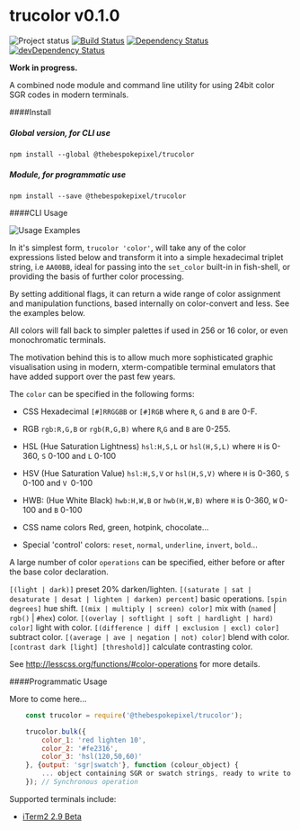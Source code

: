 # trucolor v0.1.0
![Project status](http://img.shields.io/badge/status-alpha-red.svg?style=flat) [![Build Status](http://img.shields.io/travis/MarkGriffiths/trucolor.svg?style=flat)](https://travis-ci.org/MarkGriffiths/trucolor) [![Dependency Status](http://img.shields.io/david/MarkGriffiths/trucolor.svg?style=flat)](https://david-dm.org/MarkGriffiths/trucolor) [![devDependency Status](http://img.shields.io/david/dev/MarkGriffiths/trucolor.svg?style=flat)](https://david-dm.org/MarkGriffiths/trucolor#info=devDependencies)

__Work in progress.__

A combined node module and command line utility for using 24bit color SGR codes in modern terminals.

####Install
##### Global version, for CLI use
`npm install --global @thebespokepixel/trucolor`

##### Module, for programmatic use
`npm install --save @thebespokepixel/trucolor`

####CLI Usage

![Usage Examples](http://markgriffiths.github.io/projects/trucolor/example.png)

In it's simplest form, `trucolor 'color'`, will take any of the color expressions listed below and transform it into a simple hexadecimal triplet string, i.e `AA00BB`, ideal for passing into the `set_color` built-in in fish-shell, or providing the basis of further color processing.

By setting additional flags, it can return a wide range of color assignment and manipulation functions, based internally on color-convert and less. See the examples below.

All colors will fall back to simpler palettes if used in 256 or 16 color, or even monochromatic terminals.

The motivation behind this is to allow much more sophisticated graphic visualisation using in modern, xterm-compatible terminal emulators that have added support over the past few years.

The `color` can be specified in the following forms:

- CSS Hexadecimal
`[#]RRGGBB` or `[#]RGB` where `R`, `G` and `B` are 0-F.

- RGB
`rgb:R,G,B` or `rgb(R,G,B)` where `R`,`G` and `B` are 0-255.

- HSL (Hue Saturation Lightness)
`hsl:H,S,L` or `hsl(H,S,L)` where `H` is 0-360, `S` 0-100 and `L` 0-100

- HSV (Hue Saturation Value)
`hsl:H,S,V` or `hsl(H,S,V)` where `H` is 0-360, `S` 0-100 and `V `0-100

- HWB: (Hue White Black)
`hwb:H,W,B` or `hwb(H,W,B)` where `H` is 0-360, `W` 0-100 and `B` 0-100

- CSS name colors
Red, green, hotpink, chocolate...

- Special 'control' colors:
`reset`, `normal`, `underline`, `invert`, `bold`...

A large number of color `operations` can be specified, either before or after the base color declaration.

`[(light | dark)]` preset 20% darken/lighten.
`[(saturate | sat | desaturate | desat | lighten | darken) percent]` basic operations.
`[spin degrees]` hue shift.
`[(mix | multiply | screen) color]` mix with (`named` | `rgb()` | `#hex`) color.
`[(overlay | softlight | soft | hardlight | hard) color]` light with color.
`[(difference | diff | exclusion | excl) color]` subtract color.
`[(average | ave | negation | not) color]` blend with color.
`[contrast dark [light] [threshold]]` calculate contrasting color.

See http://lesscss.org/functions/#color-operations for more details.

####Programmatic Usage

More to come here...

```javascript
	const trucolor = require('@thebespokepixel/trucolor');

	trucolor.bulk({
		color_1: 'red lighten 10',
		color_2: '#fe2316',
		color_3: 'hsl(120,50,60)'
	}, {output: 'sgr|swatch'}, function (colour_object) {
		... object containing SGR or swatch strings, ready to write to stdio streams ...
	}); // Synchronous operation
```

Supported terminals include:

- [iTerm2 2.9 Beta](https://iterm2.com/downloads.html) 
